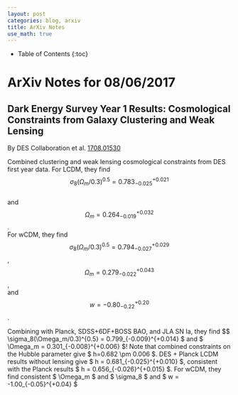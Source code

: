 ```yaml
---
layout: post
categories: blog, arxiv
title: ArXiv Notes
use_math: true
---
```


* Table of Contents
{:toc}


# ArXiv Notes for 08/06/2017

## Dark Energy Survey Year 1 Results: Cosmological Constraints from Galaxy Clustering and Weak Lensing

By DES Collaboration et al. [1708.01530](https://arxiv.org/abs/1708.01530)

Combined clustering and weak lensing cosmological constraints from DES first year data. For LCDM, they find   
$$\sigma_8(\Omega_m/0.3)^{0.5} = 0.783_{-0.025}^{+0.021} $$  
and
$$ \Omega_m = 0.264_{-0.019}^{+0.032} $$.  
For wCDM, they find 
$$ \sigma_8(\Omega_m/0.3)^{0.5} = 0.794_{-0.027}^{+0.029} $$,  
$$ \Omega_m = 0.279_{-0.022}^{+0.043} $$,  
and 
$$ w = -0.80_{-0.22}^{+0.20} $$.

Combining with Planck, SDSS+6DF+BOSS BAO, and JLA SN Ia, they find $$ \sigma_8(\Omega_m/0.3)^{0.5} = 0.799_{-0.009}^{+0.014} $ and $ \Omega_m = 0.301_{-0.008}^{+0.006} $!  Note that combined constraints on the Hubble parameter give $ h=0.682 \pm 0.006 $.  DES + Planck LCDM results without lensing give $ h = 0.681_{-0.025}^{+0.010} $, consistent with the Planck results $ h = 0.656_{-0.026}^{+0.015} $.  For wCDM, they find consistent $ \Omega_m $ and $ \sigma_8 $ and $ w = -1.00_{-0.05}^{+0.04} $
